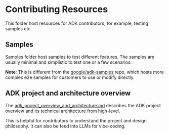 # Contributing Resources

This folder host resources for ADK contributors, for example, testing samples etc.

## Samples

Samples folder host samples to test different features. The samples are usually minimal and simplistic to test one or a few scenarios.

**Note**: This is different from the [google/adk-samples](https://github.com/google/adk-samples) repo, which hosts more complex e2e samples for customers to use or modify directly.

## ADK project and architecture overview

The [adk_project_overview_and_architecture.md](adk_project_overview_and_architecture.md) describes the ADK project overview and its technical architecture from high-level.

This is helpful for contributors to understand the project and design philosophy.
 It can also be feed into LLMs for vibe-coding.

